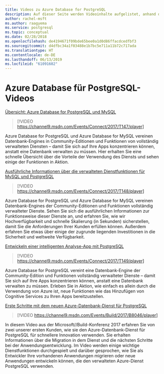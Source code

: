 ```yaml
---
title: Videos zu Azure Database for PostgreSQL
description: Auf dieser Seite werden Videoinhalte aufgelistet, anhand derer Sie Azure-Datenbank für PostgreSQL kennenlernen können.
author: rachel-msft
ms.author: raagyema
ms.service: postgresql
ms.topic: conceptual
ms.date: 02/28/2018
ms.openlocfilehash: de4194671f09bde65bee0a1d0d86ffacdcedfbf3
ms.sourcegitcommit: d4dfbc34a1f03488e1b7bc5e711a11b72c717ada
ms.translationtype: HT
ms.contentlocale: de-DE
ms.lasthandoff: 06/13/2019
ms.locfileid: "61091602"
---
```

# <a name="azure-database-for-postgresql-videos"></a>Azure Database für PostgreSQL-Videos

[Übersicht: Azure Database for PostgreSQL und MySQL](https://channel9.msdn.com/Events/Connect/2017/T147)

>[!VIDEO https://channel9.msdn.com/Events/Connect/2017/T147/player]

Azure Database for PostgreSQL und Azure Database for MySQL vereinen Datenbank-Engines in Community-Editionen und Funktionen von vollständig verwalteten Diensten – damit Sie sich auf Ihre Apps konzentrieren können, anstatt eine Datenbank verwalten zu müssen. Hier erhalten Sie eine schnelle Übersicht über die Vorteile der Verwendung des Diensts und sehen einige der Funktionen in Aktion.

[Ausführliche Informationen über die verwalteten Dienstfunktionen für MySQL und PostgreSQL](https://channel9.msdn.com/Events/Connect/2017/T148)

>[!VIDEO https://channel9.msdn.com/Events/Connect/2017/T148/player]

Azure Database for PostgreSQL und Azure Database for MySQL vereinen Datenbank-Engines der Community-Editionen und Funktionen vollständig verwalteter Dienste. Sehen Sie sich die ausführlichen Informationen zur Funktionsweise dieser Dienste an, und erfahren Sie, wie wir Hochverfügbarkeit und schnelle Skalierung (in Sekunden) sicherstellen, damit Sie die Anforderungen Ihrer Kunden erfüllen können. Außerdem erfahren Sie etwas über einige der zugrunde liegenden Investitionen in die Sicherheit und weltweite Verfügbarkeit.

[Entwickeln einer intelligenten Analyse-App mit PostgreSQL](https://channel9.msdn.com/Events/Connect/2017/T149)

>[!VIDEO https://channel9.msdn.com/Events/Connect/2017/T149/player]

Azure Database for PostgreSQL vereint eine Datenbank-Engine der Community-Edition und Funktionen vollständig verwalteter Dienste – damit Sie sich auf Ihre Apps konzentrieren können, anstatt eine Datenbank verwalten zu müssen. Erleben Sie in Aktion, wie einfach es allein durch die Verwendung von Azure ist, neue Funktionen wie das Hinzufügen von Cognitive Services zu Ihren Apps bereitzustellen.

[Erste Schritte mit dem neuen Azure-Datenbank-Dienst für PostgreSQL](https://channel9.msdn.com/events/Build/2017/B8046)

>[!VIDEO https://channel9.msdn.com/Events/Build/2017/B8046/player]

In diesem Video aus der Microsoft//Build-Konferenz 2017 erfahren Sie von zwei unserer ersten Kunden, wie sie den Azure-Datenbank-Dienst für PostgreSQL für schnellere Innovation verwenden. Sie erhalten Informationen über die Migration in dem Dienst und die nächsten Schritte bei der Anwendungsentwicklung. Im Video werden einige wichtige Dienstfunktionen durchgespielt und darüber gesprochen, wie Sie als Entwickler Ihre vorhandenen Anwendungen migrieren oder neue Anwendungen entwickeln können, die den verwalteten Azure-Dienst PostgreSQL verwenden.
